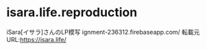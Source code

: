 # isara.life.reproduction
iSara[イサラ]さんのLP模写
ignment-236312.firebaseapp.com/
転載元URL:https://isara.life/
